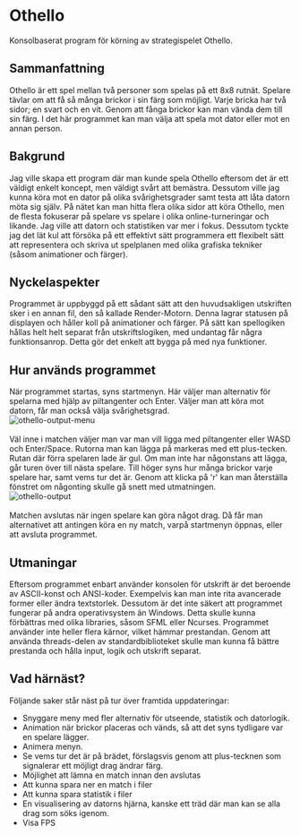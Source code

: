 # Othello
Konsolbaserat program för körning av strategispelet Othello.
## Sammanfattning
Othello är ett spel mellan två personer som spelas på ett 8x8 rutnät. Spelare tävlar om att få så många brickor i sin färg som möjligt.
Varje bricka har två sidor; en svart och en vit. Genom att fånga brickor kan man vända dem till sin färg. I det här programmet kan man välja att 
spela mot dator eller mot en annan person.
## Bakgrund
Jag ville skapa ett program där man kunde spela Othello eftersom det är ett väldigt enkelt koncept, men väldigt svårt att bemästra. Dessutom ville jag
kunna köra mot en dator på olika svårighetsgrader samt testa att låta datorn möta sig själv. På nätet kan man hitta flera olika sidor att köra Othello, men
de flesta fokuserar på spelare vs spelare i olika online-turneringar och likande. Jag ville att datorn och statistiken var mer i fokus. Dessutom tyckte jag det lät
kul att försöka på ett effektivt sätt programmera ett flexibelt sätt att representera och skriva ut spelplanen med olika grafiska tekniker (såsom animationer och färger).
## Nyckelaspekter
Programmet är uppbyggd på ett sådant sätt att den huvudsakligen utskriften sker i en annan fil, den så kallade Render-Motorn. Denna lagrar statusen på displayen och håller koll på animationer och färger. På sätt kan spellogiken hållas helt helt separat från utskriftslogiken, med undantag får några funktionsanrop. Detta gör det enkelt att bygga på med nya funktioner.
## Hur används programmet
När programmet startas, syns startmenyn. Här väljer man alternativ för spelarna med hjälp av piltangenter och Enter. Väljer man att köra mot datorn, får man också välja svårighetsgrad.&nbsp;<br>
![othello-output-menu](https://github.com/user-attachments/assets/ca03b7d4-2e3c-4d33-a446-09ff9d7747d6)
&nbsp;<br>&nbsp;<br>
Väl inne i matchen väljer man var man vill ligga med piltangenter eller WASD och Enter/Space. Rutorna man kan lägga på markeras med ett plus-tecken. Rutan där förra spelaren lade är gul. Om man inte har någonstans att lägga, går turen över till nästa spelare. Till höger syns hur många brickor varje spelare har, samt vems tur det är. Genom att klicka på 'r' kan man återställa fönstret om någonting skulle gå snett med utmatningen.
&nbsp;<br>
![othello-output](https://github.com/user-attachments/assets/2dad2cac-52b9-48c1-b7f4-d8401d0333d5)
&nbsp;<br>&nbsp;<br>
Matchen avslutas när ingen spelare kan göra något drag. Då får man alternativet att antingen köra en ny match, varpå startmenyn öppnas, eller att avsluta programmet.

## Utmaningar
Eftersom programmet enbart använder konsolen för utskrift är det beroende av ASCII-konst och ANSI-koder. Exempelvis kan man inte rita avancerade former eller ändra textstorlek. Dessutom är det inte säkert att programmet fungerar på andra operativsystem än Windows. Detta skulle kunna förbättras med olika libraries, såsom SFML eller Ncurses. Programmet använder inte heller flera kärnor, vilket hämmar prestandan. Genom att använda threads-delen av standardbiblioteket skulle man kunna få bättre prestanda och hålla input, logik och utskrift separat.
## Vad härnäst?
Följande saker står näst på tur över framtida uppdateringar:
* Snyggare meny med fler alternativ för utseende, statistik och datorlogik.
* Animation när brickor placeras och vänds, så att det syns tydligare var en spelare lägger.
* Animera menyn.
* Se vems tur det är på brädet, förslagsvis genom att plus-tecknen som signalerar ett möjligt drag ändrar färg.
* Möjlighet att lämna en match innan den avslutas
* Att kunna spara ner en match i filer
* Att kunna spara statistik i filer
* En visualisering av datorns hjärna, kanske ett träd där man kan se alla drag som söks igenom.
* Visa FPS
